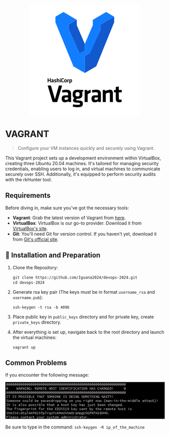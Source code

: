 <p align="center">
  <img src="/images/vagrant-logo.png" alt="Vagrant Logo">
</p>
<p align="center"> <h1>VAGRANT </h1></p>

> Configure your VM instances quickly and securely using Vagrant.

This Vagrant project sets up a development environment within VirtualBox, creating three Ubuntu 20.04 machines. It's tailored for managing security credentials, enabling users to log in, and virtual machines to communicate securely over SSH. Additionally, it's equipped to perform security audits with the rkHunter tool.

## Requirements

Before diving in, make sure you've got the necessary tools:

- **Vagrant**: Grab the latest version of Vagrant from [here](https://www.vagrantup.com/downloads.html).
- **VirtualBox**: VirtualBox is our go-to provider. Download it from [VirtualBox's site](https://www.virtualbox.org/wiki/Downloads).
- **Git**: You'll need Git for version control. If you haven't yet, download it from [Git's official site](https://git-scm.com/downloads).

## :wrench: Installation and Preparation

1. Clone the Repository:
    ```
    git clone https://github.com/Iguana2024/devops-2024.git
    cd devops-2024
    ```

2. Generate rsa key pair (The keys must be in format `username_rsa` and `username.pub`):
    ```
    ssh-keygen -t rsa -b 4096
    ```

3. Place public key in `public_keys` directory and for private key, create `private_keys` directory.

4. After everything is set up, navigate back to the root directory and launch the virtual machines:
    ```shell
    vagrant up
    ```

## Common Problems

If you encounter the following message:

![Problem1](/images/problem1.png)

Be sure to type in the command:
    ```
    ssh-keygen -R ip_of_the_machine
    ```

